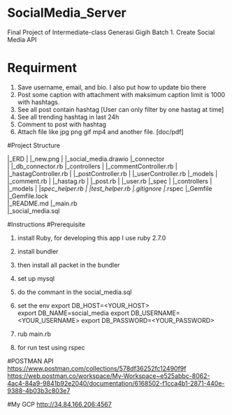 # SocialMedia_Server
Final Project of Intermediate-class Generasi Gigih Batch 1.
Create Social Media API

# Requirment
1. Save username, email, and bio. I also put how to update bio there
2. Post some caption with attachment with maksimum caption limit is 1000 with hashtags.
3. See all post contain hashtag [User can only filter by one hastag at time]
4. See all trending hashtag in last 24h
5. Comment to post with hashtag
6. Attach file like jpg png gif mp4 and another file. [doc/pdf]

#Project Structure

|_ERD
| |_new.png 
| |_social_media.drawio 
|_connector   
| |_db_connector.rb 
|_controllers 
| |_commentController.rb
| |_hastagController.rb
| |_postController.rb
| |_userController.rb
|_models
| |_comment.rb
| |_hastag.rb
| |_post.rb
| |_user.rb
|_spec
| |_controllers
| |_models
| |_spec_helper.rb
| |_test_helper.rb
|_.gitignore
|_.rspec
|_Gemfile       
|_Gemfile.lock       
|_README.md
|_main.rb  
|_social_media.sql


#Instructions
#Prerequisite

1. install Ruby, for developing this app I use ruby 2.7.0
2. install bundler
3. then install all packet in the bundler

4. set up mysql
5. do the commant in the social_media.sql

6. set the env
export DB_HOST=<YOUR_HOST>          
export DB_NAME=social_media
export DB_USERNAME=<YOUR_USERNAME>
export DB_PASSWORD=<YOUR_PASSWORD>

7. rub main.rb 
8. for run test using rspec

#POSTMAN API
https://www.postman.com/collections/578df36252fc12490f9f
https://web.postman.co/workspace/My-Workspace~e525abbc-8062-4ac4-84a9-9841b92e2040/documentation/6168502-f1cca4b1-2871-440e-9388-4b03b3c803e7

#My GCP
http://34.84.166.206:4567
